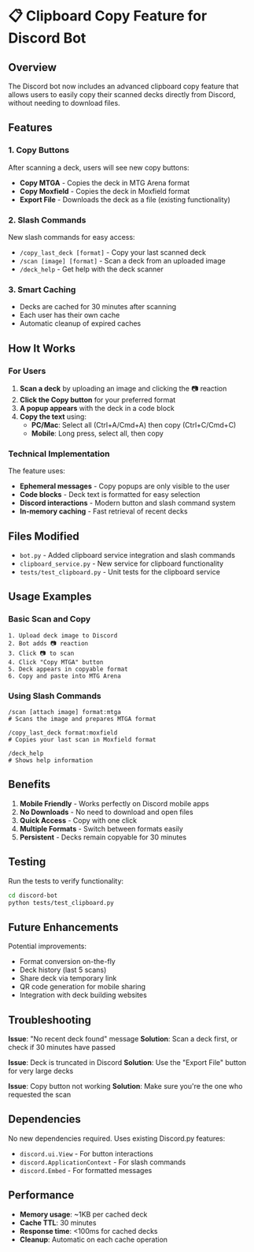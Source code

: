 # 📋 Clipboard Copy Feature for Discord Bot

## Overview
The Discord bot now includes an advanced clipboard copy feature that allows users to easily copy their scanned decks directly from Discord, without needing to download files.

## Features

### 1. Copy Buttons
After scanning a deck, users will see new copy buttons:
- **Copy MTGA** - Copies the deck in MTG Arena format
- **Copy Moxfield** - Copies the deck in Moxfield format
- **Export File** - Downloads the deck as a file (existing functionality)

### 2. Slash Commands
New slash commands for easy access:
- `/copy_last_deck [format]` - Copy your last scanned deck
- `/scan [image] [format]` - Scan a deck from an uploaded image
- `/deck_help` - Get help with the deck scanner

### 3. Smart Caching
- Decks are cached for 30 minutes after scanning
- Each user has their own cache
- Automatic cleanup of expired caches

## How It Works

### For Users

1. **Scan a deck** by uploading an image and clicking the 📷 reaction
2. **Click the Copy button** for your preferred format
3. **A popup appears** with the deck in a code block
4. **Copy the text** using:
   - **PC/Mac**: Select all (Ctrl+A/Cmd+A) then copy (Ctrl+C/Cmd+C)
   - **Mobile**: Long press, select all, then copy

### Technical Implementation

The feature uses:
- **Ephemeral messages** - Copy popups are only visible to the user
- **Code blocks** - Deck text is formatted for easy selection
- **Discord interactions** - Modern button and slash command system
- **In-memory caching** - Fast retrieval of recent decks

## Files Modified

- `bot.py` - Added clipboard service integration and slash commands
- `clipboard_service.py` - New service for clipboard functionality
- `tests/test_clipboard.py` - Unit tests for the clipboard service

## Usage Examples

### Basic Scan and Copy
```
1. Upload deck image to Discord
2. Bot adds 📷 reaction
3. Click 📷 to scan
4. Click "Copy MTGA" button
5. Deck appears in copyable format
6. Copy and paste into MTG Arena
```

### Using Slash Commands
```
/scan [attach image] format:mtga
# Scans the image and prepares MTGA format

/copy_last_deck format:moxfield
# Copies your last scan in Moxfield format

/deck_help
# Shows help information
```

## Benefits

1. **Mobile Friendly** - Works perfectly on Discord mobile apps
2. **No Downloads** - No need to download and open files
3. **Quick Access** - Copy with one click
4. **Multiple Formats** - Switch between formats easily
5. **Persistent** - Decks remain copyable for 30 minutes

## Testing

Run the tests to verify functionality:
```bash
cd discord-bot
python tests/test_clipboard.py
```

## Future Enhancements

Potential improvements:
- Format conversion on-the-fly
- Deck history (last 5 scans)
- Share deck via temporary link
- QR code generation for mobile sharing
- Integration with deck building websites

## Troubleshooting

**Issue**: "No recent deck found" message
**Solution**: Scan a deck first, or check if 30 minutes have passed

**Issue**: Deck is truncated in Discord
**Solution**: Use the "Export File" button for very large decks

**Issue**: Copy button not working
**Solution**: Make sure you're the one who requested the scan

## Dependencies

No new dependencies required. Uses existing Discord.py features:
- `discord.ui.View` - For button interactions
- `discord.ApplicationContext` - For slash commands
- `discord.Embed` - For formatted messages

## Performance

- **Memory usage**: ~1KB per cached deck
- **Cache TTL**: 30 minutes
- **Response time**: <100ms for cached decks
- **Cleanup**: Automatic on each cache operation